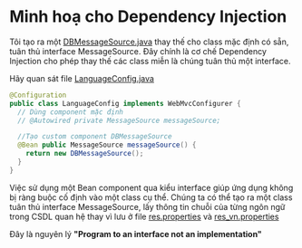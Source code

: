 # Minh hoạ cho Dependency Injection

Tôi tạo ra một [DBMessageSource.java](src/main/java/vn/techmaster/demoupload/localization/DBMessageSource.java) thay thế cho class mặc định có sẵn, tuân thủ interface MessageSource. Đây chính là cơ chế Dependency Injection cho phép thay thế các class miễn là chúng tuân thủ một interface.

Hãy quan sát file [LanguageConfig.java](src/main/java/vn/techmaster/demoupload/config/LanguageConfig.java)

```java
@Configuration
public class LanguageConfig implements WebMvcConfigurer {
  // Dùng component mặc định
  // @Autowired private MessageSource messageSource;

  //Tạo custom component DBMessageSource
  @Bean public MessageSource messageSource() {
    return new DBMessageSource();
  }
}
```

Việc sử dụng một Bean component qua kiểu interface giúp ứng dụng không bị ràng buộc cố định vào một class cụ thể. Chúng ta có thể tạo ra một class tuân thủ interface MessageSource, lấy thông tin chuỗi của từng ngôn ngữ trong CSDL quan hệ thay vì lưu ở file [res.properties](src/main/resources/lang/res.properties) và [res_vn.properties](src/main/resources/lang/res_vn.properties)

Đây là nguyên lý **"Program to an interface not an implementation"**